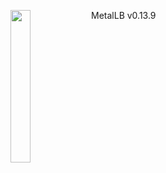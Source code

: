 ---
---
<img align="left" src="/images/logo/metallb-white.png" width="25%"></img>
MetalLB v0.13.9
<p style="clear: both"></p>
